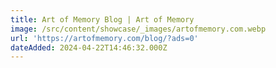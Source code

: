 ```yaml
---
title: Art of Memory Blog | Art of Memory
image: /src/content/showcase/_images/artofmemory.com.webp
url: 'https://artofmemory.com/blog/?ads=0'
dateAdded: 2024-04-22T14:46:32.000Z
---
```


